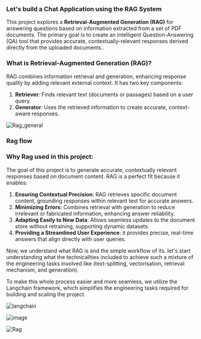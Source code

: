


### Let's build a Chat Application using the RAG System

This project explores a **Retrieval-Augmented Generation (RAG)** for answering questions based on information extracted from a set of PDF documents. The primary goal is to create an intelligent Question-Answering (QA) tool that provides accurate, contextually-relevant responses derived directly from the uploaded documents.. 


### What is Retrieval-Augmented Generation (RAG)?

RAG combines information retrieval and generation, enhancing response quality by adding relevant external context. It has two key components:

1. **Retriever**: Finds relevant text (documents or passages) based on a user query.
2. **Generator**: Uses the retrieved information to create accurate, context-aware responses.

![Rag_general](https://github.com/user-attachments/assets/d549a555-af8f-4371-a62f-6ac7733452f9)

### Rag flow


### Why Rag used in this project:
The goal of this project is to generate accurate, contextually relevant responses based on document content. RAG is a perfect fit because it enables:

1. **Ensuring Contextual Precision**: RAG retrieves specific document content, grounding responses within relevant text for accurate answers.
2. **Minimizing Errors**: Combines retrieval with generation to reduce irrelevant or fabricated information, enhancing answer reliability.
3. **Adapting Easily to New Data**: Allows seamless updates to the document store without retraining, supporting dynamic datasets.
4. **Providing a Streamlined User Experience**: it provides precise, real-time answers that align directly with user queries.

Now, we understand what RAG is and the simple workflow of its. let's start understanding what the technicalities included to achieve such a mixture of the engineering tasks involved like (text-splitting, vectorisation, retrieval mechanism, and generation).

To make this whole process easier and more seamless, we utilize the Langchain framework, which simplifies the engineering tasks required for building and scaling the project.

![langchain](https://github.com/user-attachments/assets/5cf0a4e6-8dab-42d7-874c-600830de77b7)




![image](https://github.com/user-attachments/assets/77f7190c-c9b6-4417-b87c-6aff3d54b3b3)




![Rag](https://github.com/user-attachments/assets/482dd56e-c1c6-4609-aebe-b2331eacda5b)





